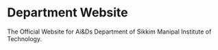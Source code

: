 # Department Website
 
The Official Website for Ai&Ds Department of Sikkim Manipal Institute of Technology.
